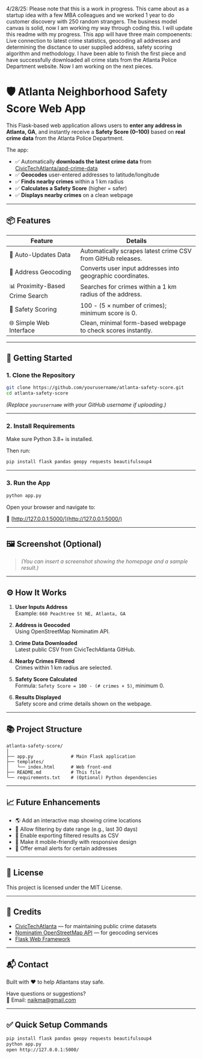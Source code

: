 4/28/25: Please note that this is a work in progress. This came about as a startup idea with a few MBA colleagues and we worked 1 year to do customer discovery with 250 random strangers. The business model canvas is solid, now I am working my way through coding this. I will update this readme with my progress. This app will have three main compoenents: Live connection to latest crime statistics, geocoding all addresses and determining the disctance to user supplied address, safety scoring algorithm and methodology. 
I have been able to finish the first piece and have successfully downloaded all crime stats from the Atlanta Police Department website. Now I am working on the next pieces.

# 🛡️ Atlanta Neighborhood Safety Score Web App

This Flask-based web application allows users to **enter any address in Atlanta, GA**, and instantly receive a **Safety Score (0–100)** based on **real crime data** from the Atlanta Police Department.

The app:

- ✅ Automatically **downloads the latest crime data** from [CivicTechAtlanta/apd-crime-data](https://github.com/CivicTechAtlanta/apd-crime-data)
- ✅ **Geocodes** user-entered addresses to latitude/longitude
- ✅ **Finds nearby crimes** within a 1 km radius
- ✅ **Calculates a Safety Score** (higher = safer)
- ✅ **Displays nearby crimes** on a clean webpage

---

## 📦 Features

| Feature                        | Details                                                                 |
|---------------------------------|-------------------------------------------------------------------------|
| 🔄 Auto-Updates Data            | Automatically scrapes latest crime CSV from GitHub releases.           |
| 📍 Address Geocoding            | Converts user input addresses into geographic coordinates.             |
| 📊 Proximity-Based Crime Search | Searches for crimes within a 1 km radius of the address.               |
| 🎯 Safety Scoring               | 100 - (5 × number of crimes); minimum score is 0.                      |
| 🌐 Simple Web Interface         | Clean, minimal form-based webpage to check scores instantly.           |

---

## 🚀 Getting Started

### 1. Clone the Repository

```bash
git clone https://github.com/yourusername/atlanta-safety-score.git
cd atlanta-safety-score
```

*(Replace `yourusername` with your GitHub username if uploading.)*

---

### 2. Install Requirements

Make sure Python 3.8+ is installed.

Then run:

```bash
pip install flask pandas geopy requests beautifulsoup4
```

---

### 3. Run the App

```bash
python app.py
```

Open your browser and navigate to:

🔗 [http://127.0.0.1:5000/](http://127.0.0.1:5000/)

---

## 🖼️ Screenshot (Optional)

> *(You can insert a screenshot showing the homepage and a sample result.)*

---

## ⚙️ How It Works

1. **User Inputs Address**  
   Example: `660 Peachtree St NE, Atlanta, GA`
   
2. **Address is Geocoded**  
   Using OpenStreetMap Nominatim API.

3. **Crime Data Downloaded**  
   Latest public CSV from CivicTechAtlanta GitHub.

4. **Nearby Crimes Filtered**  
   Crimes within 1 km radius are selected.

5. **Safety Score Calculated**  
   Formula: `Safety Score = 100 - (# crimes × 5)`, minimum 0.

6. **Results Displayed**  
   Safety score and crime details shown on the webpage.

---

## 📚 Project Structure

```
atlanta-safety-score/
│
├── app.py              # Main Flask application
├── templates/
│   └── index.html      # Web front-end
├── README.md           # This file
└── requirements.txt    # (Optional) Python dependencies
```

---

## 📈 Future Enhancements

- 🌎 Add an interactive map showing crime locations
- 📅 Allow filtering by date range (e.g., last 30 days)
- 📄 Enable exporting filtered results as CSV
- 📱 Make it mobile-friendly with responsive design
- 🔔 Offer email alerts for certain addresses

---

## 📄 License

This project is licensed under the MIT License.

---

## 🙏 Credits

- [CivicTechAtlanta](https://github.com/CivicTechAtlanta/apd-crime-data) — for maintaining public crime datasets
- [Nominatim OpenStreetMap API](https://nominatim.openstreetmap.org/) — for geocoding services
- [Flask Web Framework](https://flask.palletsprojects.com/)

---

## 📬 Contact

Built with ❤️ to help Atlantans stay safe.  

Have questions or suggestions?  
📧 Email: naikma@gmail.com

---

## ✅ Quick Setup Commands

```bash
pip install flask pandas geopy requests beautifulsoup4
python app.py
open http://127.0.0.1:5000/
```
